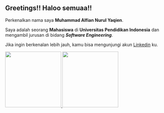 ## Greetings!! Haloo semuaa!!

Perkenalkan nama saya **Muhammad Alfian Nurul Yaqien**.

Saya adalah seorang **Mahasiswa** di **Universitas Pendidikan Indonesia** dan mengambil jurusan di bidang ***Software Engineering***.

Jika ingin berkenalan lebih jauh, kamu bisa mengunjungi akun [Linkedin](https://www.linkedin.com/in/alfian-yaqien-b7a862148/) ku.

<p align="left">
<a href="https://github.com/alfianyaqien">
  <img height="180em" src="https://github-readme-stats-eight-theta.vercel.app/api?username=gilangadhan&show_icons=true&theme=algolia&include_all_commits=true&count_private=true"/>
  <img height="180em" src="https://github-readme-stats-eight-theta.vercel.app/api/top-langs/?username=gilangadhan&layout=compact&langs_count=8&theme=algolia"/>
</a>
</p>
